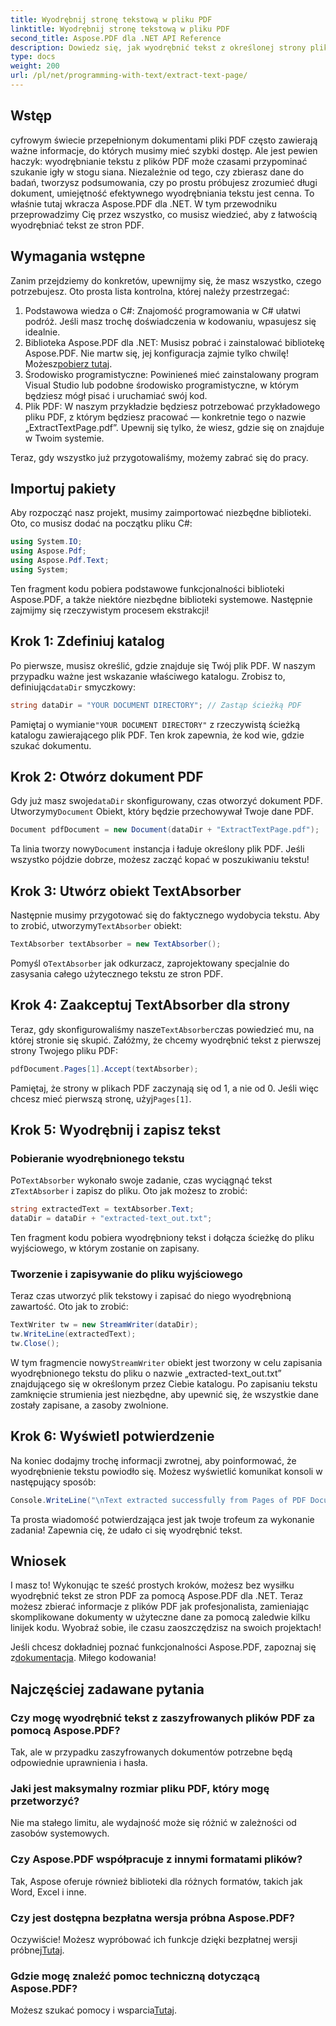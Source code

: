 ```yaml
---
title: Wyodrębnij stronę tekstową w pliku PDF
linktitle: Wyodrębnij stronę tekstową w pliku PDF
second_title: Aspose.PDF dla .NET API Reference
description: Dowiedz się, jak wyodrębnić tekst z określonej strony pliku PDF za pomocą Aspose.PDF dla platformy .NET.
type: docs
weight: 200
url: /pl/net/programming-with-text/extract-text-page/
---
```

## Wstęp

cyfrowym świecie przepełnionym dokumentami pliki PDF często zawierają ważne informacje, do których musimy mieć szybki dostęp. Ale jest pewien haczyk: wyodrębnianie tekstu z plików PDF może czasami przypominać szukanie igły w stogu siana. Niezależnie od tego, czy zbierasz dane do badań, tworzysz podsumowania, czy po prostu próbujesz zrozumieć długi dokument, umiejętność efektywnego wyodrębniania tekstu jest cenna. To właśnie tutaj wkracza Aspose.PDF dla .NET. W tym przewodniku przeprowadzimy Cię przez wszystko, co musisz wiedzieć, aby z łatwością wyodrębniać tekst ze stron PDF.

## Wymagania wstępne

Zanim przejdziemy do konkretów, upewnijmy się, że masz wszystko, czego potrzebujesz. Oto prosta lista kontrolna, której należy przestrzegać:

1. Podstawowa wiedza o C#: Znajomość programowania w C# ułatwi podróż. Jeśli masz trochę doświadczenia w kodowaniu, wpasujesz się idealnie.
2. Biblioteka Aspose.PDF dla .NET: Musisz pobrać i zainstalować bibliotekę Aspose.PDF. Nie martw się, jej konfiguracja zajmie tylko chwilę! Możesz[pobierz tutaj](https://releases.aspose.com/pdf/net/).
3. Środowisko programistyczne: Powinieneś mieć zainstalowany program Visual Studio lub podobne środowisko programistyczne, w którym będziesz mógł pisać i uruchamiać swój kod.
4. Plik PDF: W naszym przykładzie będziesz potrzebować przykładowego pliku PDF, z którym będziesz pracować — konkretnie tego o nazwie „ExtractTextPage.pdf”. Upewnij się tylko, że wiesz, gdzie się on znajduje w Twoim systemie.

Teraz, gdy wszystko już przygotowaliśmy, możemy zabrać się do pracy.

## Importuj pakiety

Aby rozpocząć nasz projekt, musimy zaimportować niezbędne biblioteki. Oto, co musisz dodać na początku pliku C#:

```csharp
using System.IO;
using Aspose.Pdf;
using Aspose.Pdf.Text;
using System;
```

Ten fragment kodu pobiera podstawowe funkcjonalności biblioteki Aspose.PDF, a także niektóre niezbędne biblioteki systemowe. Następnie zajmijmy się rzeczywistym procesem ekstrakcji!

## Krok 1: Zdefiniuj katalog

Po pierwsze, musisz określić, gdzie znajduje się Twój plik PDF. W naszym przypadku ważne jest wskazanie właściwego katalogu. Zrobisz to, definiując`dataDir` smyczkowy:

```csharp
string dataDir = "YOUR DOCUMENT DIRECTORY"; // Zastąp ścieżką PDF
```

 Pamiętaj o wymianie`"YOUR DOCUMENT DIRECTORY"` z rzeczywistą ścieżką katalogu zawierającego plik PDF. Ten krok zapewnia, że kod wie, gdzie szukać dokumentu.

## Krok 2: Otwórz dokument PDF

 Gdy już masz swoje`dataDir` skonfigurowany, czas otworzyć dokument PDF. Utworzymy`Document` Obiekt, który będzie przechowywał Twoje dane PDF.

```csharp
Document pdfDocument = new Document(dataDir + "ExtractTextPage.pdf");
```

 Ta linia tworzy nowy`Document` instancja i ładuje określony plik PDF. Jeśli wszystko pójdzie dobrze, możesz zacząć kopać w poszukiwaniu tekstu!

## Krok 3: Utwórz obiekt TextAbsorber

 Następnie musimy przygotować się do faktycznego wydobycia tekstu. Aby to zrobić, utworzymy`TextAbsorber` obiekt:

```csharp
TextAbsorber textAbsorber = new TextAbsorber();
```

 Pomyśl o`TextAbsorber` jak odkurzacz, zaprojektowany specjalnie do zasysania całego użytecznego tekstu ze stron PDF. 

## Krok 4: Zaakceptuj TextAbsorber dla strony

 Teraz, gdy skonfigurowaliśmy nasze`TextAbsorber`czas powiedzieć mu, na której stronie się skupić. Załóżmy, że chcemy wyodrębnić tekst z pierwszej strony Twojego pliku PDF:

```csharp
pdfDocument.Pages[1].Accept(textAbsorber);
```

 Pamiętaj, że strony w plikach PDF zaczynają się od 1, a nie od 0. Jeśli więc chcesz mieć pierwszą stronę, użyj`Pages[1]`.

## Krok 5: Wyodrębnij i zapisz tekst

### Pobieranie wyodrębnionego tekstu

 Po`TextAbsorber` wykonało swoje zadanie, czas wyciągnąć tekst z`TextAbsorber` i zapisz do pliku. Oto jak możesz to zrobić:

```csharp
string extractedText = textAbsorber.Text;
dataDir = dataDir + "extracted-text_out.txt";
```

Ten fragment kodu pobiera wyodrębniony tekst i dołącza ścieżkę do pliku wyjściowego, w którym zostanie on zapisany.

### Tworzenie i zapisywanie do pliku wyjściowego

Teraz czas utworzyć plik tekstowy i zapisać do niego wyodrębnioną zawartość. Oto jak to zrobić:

```csharp
TextWriter tw = new StreamWriter(dataDir);
tw.WriteLine(extractedText);
tw.Close();
```

 W tym fragmencie nowy`StreamWriter` obiekt jest tworzony w celu zapisania wyodrębnionego tekstu do pliku o nazwie „extracted-text_out.txt” znajdującego się w określonym przez Ciebie katalogu. Po zapisaniu tekstu zamknięcie strumienia jest niezbędne, aby upewnić się, że wszystkie dane zostały zapisane, a zasoby zwolnione.

## Krok 6: Wyświetl potwierdzenie

Na koniec dodajmy trochę informacji zwrotnej, aby poinformować, że wyodrębnienie tekstu powiodło się. Możesz wyświetlić komunikat konsoli w następujący sposób:

```csharp
Console.WriteLine("\nText extracted successfully from Pages of PDF Document.\nFile saved at " + dataDir);
```

Ta prosta wiadomość potwierdzająca jest jak twoje trofeum za wykonanie zadania! Zapewnia cię, że udało ci się wyodrębnić tekst.

## Wniosek

I masz to! Wykonując te sześć prostych kroków, możesz bez wysiłku wyodrębnić tekst ze stron PDF za pomocą Aspose.PDF dla .NET. Teraz możesz zbierać informacje z plików PDF jak profesjonalista, zamieniając skomplikowane dokumenty w użyteczne dane za pomocą zaledwie kilku linijek kodu. Wyobraź sobie, ile czasu zaoszczędzisz na swoich projektach!

 Jeśli chcesz dokładniej poznać funkcjonalności Aspose.PDF, zapoznaj się z[dokumentacja](https://reference.aspose.com/pdf/net/). Miłego kodowania!

## Najczęściej zadawane pytania

### Czy mogę wyodrębnić tekst z zaszyfrowanych plików PDF za pomocą Aspose.PDF?
Tak, ale w przypadku zaszyfrowanych dokumentów potrzebne będą odpowiednie uprawnienia i hasła.

### Jaki jest maksymalny rozmiar pliku PDF, który mogę przetworzyć?
Nie ma stałego limitu, ale wydajność może się różnić w zależności od zasobów systemowych.

### Czy Aspose.PDF współpracuje z innymi formatami plików?
Tak, Aspose oferuje również biblioteki dla różnych formatów, takich jak Word, Excel i inne.

### Czy jest dostępna bezpłatna wersja próbna Aspose.PDF?
 Oczywiście! Możesz wypróbować ich funkcje dzięki bezpłatnej wersji próbnej[Tutaj](https://releases.aspose.com/).

### Gdzie mogę znaleźć pomoc techniczną dotyczącą Aspose.PDF?
 Możesz szukać pomocy i wsparcia[Tutaj](https://forum.aspose.com/c/pdf/10).